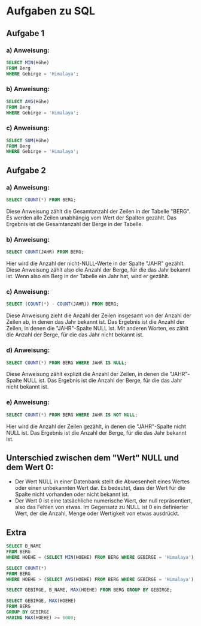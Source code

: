 # Aufgaben zu SQL
## Aufgabe 1
### a) Anweisung:
```sql
SELECT MIN(Höhe)
FROM Berg
WHERE Gebirge = 'Himalaya';
```
### b) Anweisung:
```sql
SELECT AVG(Höhe)
FROM Berg
WHERE Gebirge = 'Himalaya';
```
### c) Anweisung:
```sql
SELECT SUM(Höhe)
FROM Berg
WHERE Gebirge = 'Himalaya';
```
## Aufgabe 2
### a) Anweisung:
```sql
SELECT COUNT(*) FROM BERG;
```
Diese Anweisung zählt die Gesamtanzahl der Zeilen in der Tabelle "BERG". Es werden alle Zeilen unabhängig vom Wert der Spalten gezählt. Das Ergebnis ist die Gesamtanzahl der Berge in der Tabelle.

### b) Anweisung:
```sql
SELECT COUNT(JAHR) FROM BERG;
```
Hier wird die Anzahl der nicht-NULL-Werte in der Spalte "JAHR" gezählt. Diese Anweisung zählt also die Anzahl der Berge, für die das Jahr bekannt ist. Wenn also ein Berg in der Tabelle ein Jahr hat, wird er gezählt.

### c) Anweisung:
```sql
SELECT (COUNT(*) - COUNT(JAHR)) FROM BERG;
```
Diese Anweisung zieht die Anzahl der Zeilen insgesamt von der Anzahl der Zeilen ab, in denen das Jahr bekannt ist. Das Ergebnis ist die Anzahl der Zeilen, in denen die "JAHR"-Spalte NULL ist. Mit anderen Worten, es zählt die Anzahl der Berge, für die das Jahr nicht bekannt ist.

### d) Anweisung:
```sql
SELECT COUNT(*) FROM BERG WHERE JAHR IS NULL;
```
Diese Anweisung zählt explizit die Anzahl der Zeilen, in denen die "JAHR"-Spalte NULL ist. Das Ergebnis ist die Anzahl der Berge, für die das Jahr nicht bekannt ist.

### e) Anweisung:
```sql
SELECT COUNT(*) FROM BERG WHERE JAHR IS NOT NULL;
```
Hier wird die Anzahl der Zeilen gezählt, in denen die "JAHR"-Spalte nicht NULL ist. Das Ergebnis ist die Anzahl der Berge, für die das Jahr bekannt ist.

## Unterschied zwischen dem "Wert" NULL und dem Wert 0:
- Der Wert NULL in einer Datenbank stellt die Abwesenheit eines Wertes oder einen unbekannten Wert dar. Es bedeutet, dass der Wert für die Spalte nicht vorhanden oder nicht bekannt ist.
- Der Wert 0 ist eine tatsächliche numerische Wert, der null repräsentiert, also das Fehlen von etwas. Im Gegensatz zu NULL ist 0 ein definierter Wert, der die Anzahl, Menge oder Wertigkeit von etwas ausdrückt.


## Extra
```sql
SELECT B_NAME
FROM BERG
WHERE HOEHE = (SELECT MIN(HOEHE) FROM BERG WHERE GEBIRGE = 'Himalaya');
```


```sql
SELECT COUNT(*)
FROM BERG
WHERE HOEHE > (SELECT AVG(HOEHE) FROM BERG WHERE GEBIRGE = 'Himalaya');
```

```sql
SELECT GEBIRGE, B_NAME, MAX(HOEHE) FROM BERG GROUP BY GEBIRGE;
```

```sql
SELECT GEBIRGE, MAX(HOEHE)
FROM BERG
GROUP BY GEBIRGE
HAVING MAX(HOEHE) >= 6000;
```